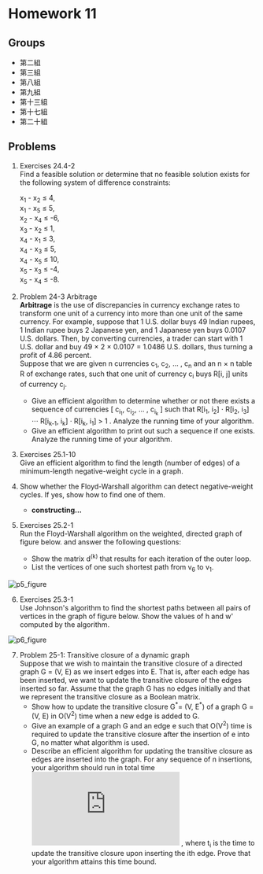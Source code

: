 # Homework 11

## Groups

- 第二組
- 第三組
- 第八組
- 第九組
- 第十三組
- 第十七組
- 第二十組

## Problems

1. Exercises 24.4-2<br>
Find a feasible solution or determine that no feasible solution exists for the following system of difference constraints:

    x<sub>1</sub> - x<sub>2</sub> ≤ 4,<br>
    x<sub>1</sub> - x<sub>5</sub> ≤ 5,<br>
    x<sub>2</sub> - x<sub>4</sub> ≤ -6,<br>
    x<sub>3</sub> - x<sub>2</sub> ≤ 1,<br>
    x<sub>4</sub> - x<sub>1</sub> ≤ 3,<br>
    x<sub>4</sub> - x<sub>3</sub> ≤ 5,<br>
    x<sub>4</sub> - x<sub>5</sub> ≤ 10,<br>
    x<sub>5</sub> - x<sub>3</sub> ≤ -4,<br>
    x<sub>5</sub> - x<sub>4</sub> ≤ -8.

2. Problem 24-3 Arbitrage<br>
**Arbitrage** is the use of discrepancies in currency exchange rates to transform one unit of a currency into more than one unit of the same currency. For example, suppose that 1 U.S. dollar buys 49 Indian rupees, 1 Indian rupee buys 2 Japanese yen, and 1 Japanese yen buys 0.0107 U.S. dollars. Then, by converting currencies, a trader can start with 1 U.S. dollar and buy 49 × 2 × 0.0107 = 1.0486 U.S. dollars, thus turning a profit of 4.86 percent.<br>
Suppose that we are given n currencies c<sub>1</sub>, c<sub>2</sub>, … , c<sub>n</sub> and an n × n table R of exchange rates, such that one unit of currency c<sub>i</sub> buys R[i, j] units of currency c<sub>j</sub>.
    - Give an efficient algorithm to determine whether or not there exists a sequence of currencies [ c<sub>i<sub>1</sub></sub>, c<sub>i<sub>2</sub></sub>, … , c<sub>i<sub>k</sub></sub> ] such that
R[i<sub>1</sub>, i<sub>2</sub>] ⋅ R[i<sub>2</sub>, i<sub>3</sub>] ⋅⋅⋅ R[i<sub>k-1</sub>, i<sub>k</sub>] ⋅ R[i<sub>k</sub>, i<sub>1</sub>] > 1 .
Analyze the running time of your algorithm.
    - Give an efficient algorithm to print out such a sequence if one exists. Analyze the running time of your algorithm.

3. Exercises 25.1-10<br>
Give an efficient algorithm to find the length (number of edges) of a minimum-length negative-weight cycle in a graph.

4. Show whether the Floyd-Warshall algorithm can detect negative-weight cycles. If yes, show how to find one of them.
    - **constructing...**

5. Exercises 25.2-1<br>
Run the Floyd-Warshall algorithm on the weighted, directed graph of figure below. and answer the following questions:
    - Show the matrix d<sup>(k)</sup> that results for each iteration of the outer loop.
    - List the vertices of one such shortest path from v<sub>6</sub> to v<sub>1</sub>.

![p5_figure](https://i.imgur.com/R3Mx8lq.png)

6. Exercises 25.3-1<br>
Use Johnson's algorithm to find the shortest paths between all pairs of vertices in the graph of figure below. Show the values of h and w' computed by the algorithm.

![p6_figure](https://i.imgur.com/R3Mx8lq.png)

7. Problem 25-1: Transitive closure of a dynamic graph<br>
Suppose that we wish to maintain the transitive closure of a directed graph G = (V, E) as we insert edges into E. That is, after each edge has been inserted, we want to update the transitive closure of the edges inserted so far. Assume that the graph G has no edges initially and that we represent the transitive closure as a Boolean matrix.
    - Show how to update the transitive closure G<sup>\*</sup>= (V, E<sup>\*</sup>) of a graph G = (V, E) in O(V<sup>2</sup>) time when a new edge is added to G.
    - Give an example of a graph G and an edge e such that O(V<sup>2</sup>) time is required to update the transitive closure after the insertion of e into G, no matter what algorithm is used.
    - Describe an efficient algorithm for updating the transitive closure as edges are inserted into the graph. For any sequence of n insertions, your algorithm should run in total time ![sum(t_i)=O(V^3)](http://latex.codecogs.com/gif.latex?%5CSigma_%7Bi%3D1%7D%5Ent_i%3DO%28V%5E3%29) , where t<sub>i</sub> is the time to update the transitive closure upon inserting the ith edge. Prove that your algorithm attains this time bound. 
